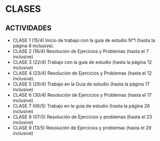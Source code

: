 # CLASES

## ACTIVIDADES

* CLASE 1 (15/4)  Inicio de trabajo con la guía de estudio N°1 (hasta la página 9 inclusive).
* CLASE 2 (16/4)  Resolución de Ejercicios y Problemas (hasta el 7 inclusive)                   
* CLASE 3 (22/4)  Trabajo con la guía de estudio (hasta la página 12 inclusive)                 
* CLASE 4 (23/4)  Resolución de Ejercicios y Problemas (hasta el 12 inclusive).  
* CLASE 5 (29/4)  Trabajo en la Guía de estudio (hasta la página 17 inclusive)
* CLASE 6 (30/4)  Resolución de Ejercicios y Problemas (hasta el 17 inclusive)                 
* CLASE 7 (06/5)  Trabajo en la guía de estudio (hasta la página 26 inclusive)                   
* CLASE 8 (07/5)  Resolución de Ejercicios y problemas (hasta el 23 inclusive)                  
* CLASE 9 (13/5) Resolución de Ejercicios y problemas (hasta el 29 inclusive)       
